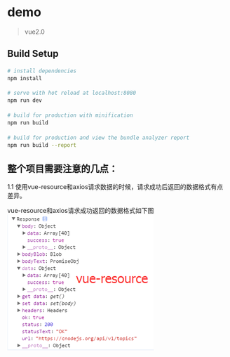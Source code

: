 # demo

> vue2.0

## Build Setup

``` bash
# install dependencies
npm install

# serve with hot reload at localhost:8080
npm run dev

# build for production with minification
npm run build

# build for production and view the bundle analyzer report
npm run build --report
```

## 整个项目需要注意的几点：
1.1  使用vue-resource和axios请求数据的时候，请求成功后返回的数据格式有点差异。

vue-resource和axios请求成功返回的数据格式如下图
 ![img1](https://github.com/Tang-Ni/My_Vue_Test/raw/master/screenshots/vue-resource.png)
